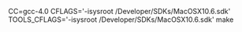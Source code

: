 CC=gcc-4.0 CFLAGS='-isysroot /Developer/SDKs/MacOSX10.6.sdk' TOOLS_CFLAGS='-isysroot /Developer/SDKs/MacOSX10.6.sdk' make